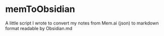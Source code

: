 # memToObsidian
A little script I wrote to convert my notes from Mem.ai (json) to markdown format readable by Obsidian.md
